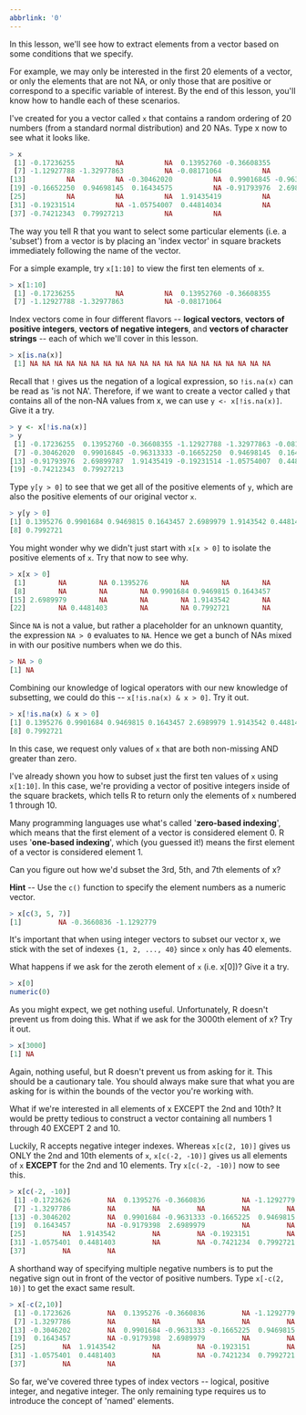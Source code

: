 ```yaml
---
abbrlink: '0'
---
```

In this lesson, we'll see how to extract elements from a vector based on some conditions that we specify.

For example, we may only be interested in the first 20 elements of a vector, or only the elements that are not NA, or only those that are positive or correspond to a specific variable of interest. By the end of this lesson, you'll know how to handle each of these scenarios.

I've created for you a vector called `x` that contains a random ordering of 20 numbers (from a standard normal distribution) and 20 NAs. Type x now to see what it looks like.

```R
> x
 [1] -0.17236255          NA          NA  0.13952760 -0.36608355          NA
 [7] -1.12927788 -1.32977863          NA -0.08171064          NA          NA
[13]          NA          NA -0.30462020          NA  0.99016845 -0.96313333
[19] -0.16652250  0.94698145  0.16434575          NA -0.91793976  2.69899787
[25]          NA          NA          NA  1.91435419          NA          NA
[31] -0.19231514          NA -1.05754007  0.44814034          NA          NA
[37] -0.74212343  0.79927213          NA          NA
```

The way you tell R that you want to select some particular elements (i.e. a 'subset') from a vector is by placing an 'index vector' in square brackets immediately following the name of the vector.

For a simple example, try `x[1:10]` to view the first ten elements of `x`.

```R
> x[1:10]
 [1] -0.17236255          NA          NA  0.13952760 -0.36608355          NA
 [7] -1.12927788 -1.32977863          NA -0.08171064
```

Index vectors come in four different flavors -- **logical vectors**, **vectors of positive integers**, **vectors of negative integers**, and **vectors of character strings** -- each of which we'll cover in this lesson.

```R
> x[is.na(x)]
 [1] NA NA NA NA NA NA NA NA NA NA NA NA NA NA NA NA NA NA NA NA
```

Recall that `!` gives us the negation of a logical expression, so `!is.na(x)` can be read as 'is not NA'. Therefore, if we want to create a vector called `y` that contains all of the non-NA values from x, we can use `y <- x[!is.na(x)]`. Give it a try. 

```R
> y <- x[!is.na(x)]
> y
 [1] -0.17236255  0.13952760 -0.36608355 -1.12927788 -1.32977863 -0.08171064
 [7] -0.30462020  0.99016845 -0.96313333 -0.16652250  0.94698145  0.16434575
[13] -0.91793976  2.69899787  1.91435419 -0.19231514 -1.05754007  0.44814034
[19] -0.74212343  0.79927213
```

Type `y[y > 0]` to see that we get all of the positive elements of `y`, which are also the positive elements of our original vector `x`.

```R
> y[y > 0]
[1] 0.1395276 0.9901684 0.9469815 0.1643457 2.6989979 1.9143542 0.4481403
[8] 0.7992721
```

You might wonder why we didn't just start with `x[x > 0]` to isolate the positive elements of `x`. Try that now to see why.

```R
> x[x > 0]
 [1]        NA        NA 0.1395276        NA        NA        NA        NA
 [8]        NA        NA        NA 0.9901684 0.9469815 0.1643457        NA
[15] 2.6989979        NA        NA        NA 1.9143542        NA        NA
[22]        NA 0.4481403        NA        NA 0.7992721        NA        NA
```

Since `NA` is not a value, but rather a placeholder for an unknown quantity, the expression `NA > 0` evaluates to `NA`. Hence we get a bunch of NAs mixed in with our positive numbers when we do this.

```R
> NA > 0
[1] NA
```

Combining our knowledge of logical operators with our new knowledge of subsetting, we could do this -- `x[!is.na(x) & x > 0]`. Try it out.

```R
> x[!is.na(x) & x > 0]
[1] 0.1395276 0.9901684 0.9469815 0.1643457 2.6989979 1.9143542 0.4481403
[8] 0.7992721
```

In this case, we request only values of `x` that are both non-missing AND greater than zero.

I've already shown you how to subset just the first ten values of `x` using `x[1:10]`. In this case, we're providing a vector of positive integers inside of the square brackets, which tells R to return only the elements of `x` numbered 1 through 10.

Many programming languages use what's called '**zero-based indexing**', which means that the first element of a vector is considered element 0. R uses '**one-based indexing**', which (you guessed it!) means the first element of a vector is considered element 1.

Can you figure out how we'd subset the 3rd, 5th, and 7th elements of x?

**Hint** -- Use the `c()` function to specify the element numbers as a numeric vector.

```R
> x[c(3, 5, 7)]
[1]         NA -0.3660836 -1.1292779
```

It's important that when using integer vectors to subset our vector x, we stick with the set of indexes `{1, 2, ..., 40}` since `x` only has 40 elements. 

What happens if we ask for the zeroth element of `x` (i.e. x[0])? Give it a try.

```R
> x[0]
numeric(0)
```

As you might expect, we get nothing useful. Unfortunately, R doesn't prevent us from doing this. What if we ask for the 3000th element of x? Try it out.

```R
> x[3000]
[1] NA
```

Again, nothing useful, but R doesn't prevent us from asking for it. This should be a cautionary tale. You should always make sure that what you are asking for is within the bounds of the vector you're working with.

What if we're interested in all elements of x EXCEPT the 2nd and 10th? It would be pretty tedious to construct a vector containing all numbers 1 through 40 EXCEPT 2 and 10.

Luckily, R accepts negative integer indexes. Whereas `x[c(2, 10)]` gives us ONLY the 2nd and 10th elements of `x`, `x[c(-2, -10)]` gives us all elements of `x` **EXCEPT** for the 2nd and 10 elements.  Try `x[c(-2, -10)]` now to see this.

```R
> x[c(-2, -10)]
 [1] -0.1723626         NA  0.1395276 -0.3660836         NA -1.1292779
 [7] -1.3297786         NA         NA         NA         NA         NA
[13] -0.3046202         NA  0.9901684 -0.9631333 -0.1665225  0.9469815
[19]  0.1643457         NA -0.9179398  2.6989979         NA         NA
[25]         NA  1.9143542         NA         NA -0.1923151         NA
[31] -1.0575401  0.4481403         NA         NA -0.7421234  0.7992721
[37]         NA         NA
```

A shorthand way of specifying multiple negative numbers is to put the negative sign out in front of the vector of positive numbers. Type `x[-c(2, 10)]` to get the exact same result.

```R
> x[-c(2,10)]
 [1] -0.1723626         NA  0.1395276 -0.3660836         NA -1.1292779
 [7] -1.3297786         NA         NA         NA         NA         NA
[13] -0.3046202         NA  0.9901684 -0.9631333 -0.1665225  0.9469815
[19]  0.1643457         NA -0.9179398  2.6989979         NA         NA
[25]         NA  1.9143542         NA         NA -0.1923151         NA
[31] -1.0575401  0.4481403         NA         NA -0.7421234  0.7992721
[37]         NA         NA
```

So far, we've covered three types of index vectors -- logical, positive integer, and negative integer. The only remaining type requires us to introduce the concept of 'named' elements.

